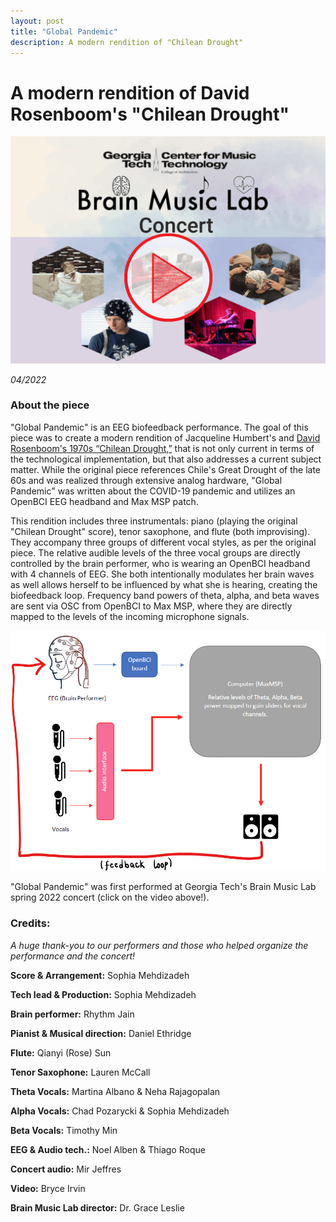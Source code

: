 ```yaml
---
layout: post
title: "Global Pandemic"
description: A modern rendition of "Chilean Drought"
---
```


# A modern rendition of David Rosenboom's "Chilean Drought" #

[![Concert video](/assets/images/chilean_drought.png)](https://youtu.be/yhuCzM9MBa8)

*04/2022*

### About the piece ###

"Global Pandemic" is an EEG biofeedback performance. The goal of this piece was to create a modern rendition of Jacqueline Humbert's and [David Rosenboom's 1970s “Chilean Drought,”](https://www.youtube.com/watch?v=fvt_MKBhSNs) that is not only current in terms of the technological implementation, but that also addresses a current subject matter. While the original piece references Chile's Great Drought of the late 60s and was realized through extensive analog hardware, "Global Pandemic" was written about the COVID-19 pandemic and utilizes an OpenBCI EEG headband and Max MSP patch. 

This rendition includes three instrumentals: piano (playing the original "Chilean Drought" score), tenor saxophone, and flute (both improvising). They accompany three groups of different vocal styles, as per the original piece. The relative audible levels of the three vocal groups are directly controlled by the brain performer, who is wearing an OpenBCI headband with 4 channels of EEG. She both intentionally modulates her brain waves as well allows herself to be influenced by what she is hearing, creating the biofeedback loop. Frequency band powers of theta, alpha, and beta waves are sent via OSC from OpenBCI to Max MSP, where they are directly mapped to the levels of the incoming microphone signals.

![flowchart](/assets/images/chilean_drought1.png)

"Global Pandemic" was first performed at Georgia Tech's Brain Music Lab spring 2022 concert (click on the video above!).

### Credits: ###

<i> A huge thank-you to our performers and those who helped organize the performance and the concert! </i>

**Score & Arrangement:** Sophia Mehdizadeh

**Tech lead & Production:** Sophia Mehdizadeh

**Brain performer:** Rhythm Jain

**Pianist & Musical direction:** Daniel Ethridge

**Flute:** Qianyi (Rose) Sun

**Tenor Saxophone:** Lauren McCall

**Theta Vocals:** Martina Albano & Neha Rajagopalan

**Alpha Vocals:** Chad Pozarycki & Sophia Mehdizadeh

**Beta Vocals:** Timothy Min

**EEG & Audio tech.:** Noel Alben & Thiago Roque

**Concert audio:** Mir Jeffres

**Video:** Bryce Irvin

**Brain Music Lab director:** Dr. Grace Leslie
